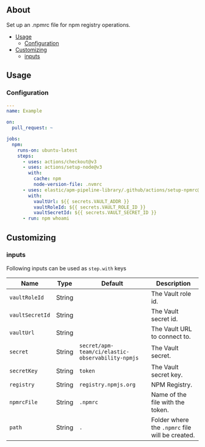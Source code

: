 ## About

Set up an .npmrc file for npm registry operations.

* [Usage](#usage)
    * [Configuration](#configuration)
* [Customizing](#customizing)
    * [inputs](#inputs)

## Usage

### Configuration

```yaml
---
name: Example

on:
  pull_request: ~

jobs:
  npm:
    runs-on: ubuntu-latest
    steps:
      - uses: actions/checkout@v3
      - uses: actions/setup-node@v3
        with:
          cache: npm
          node-version-file: .nvmrc
      - uses: elastic/apm-pipeline-library/.github/actions/setup-npmrc@current
        with:
          vaultUrl: ${{ secrets.VAULT_ADDR }}
          vaultRoleId: ${{ secrets.VAULT_ROLE_ID }}
          vaultSecretId: ${{ secrets.VAULT_SECRET_ID }}
      - run: npm whoami
```

## Customizing

### inputs

Following inputs can be used as `step.with` keys

| Name            | Type   | Default                                          | Description                                     |
|-----------------|--------|--------------------------------------------------|-------------------------------------------------|
| `vaultRoleId`   | String |                                                  | The Vault role id.                              |
| `vaultSecretId` | String |                                                  | The Vault secret id.                            |
| `vaultUrl`      | String |                                                  | The Vault URL to connect to.                    |
| `secret`        | String | `secret/apm-team/ci/elastic-observability-npmjs` | The Vault secret.                               |
| `secretKey`     | String | `token`                                          | The Vault secret key.                           |
| `registry`      | String | `registry.npmjs.org`                             | NPM Registry.                                   |
| `npmrcFile`     | String | `.npmrc`                                         | Name of the file with the token.                |
| `path`          | String | `.`                                              | Folder where the `.npmrc` file will be created. |
